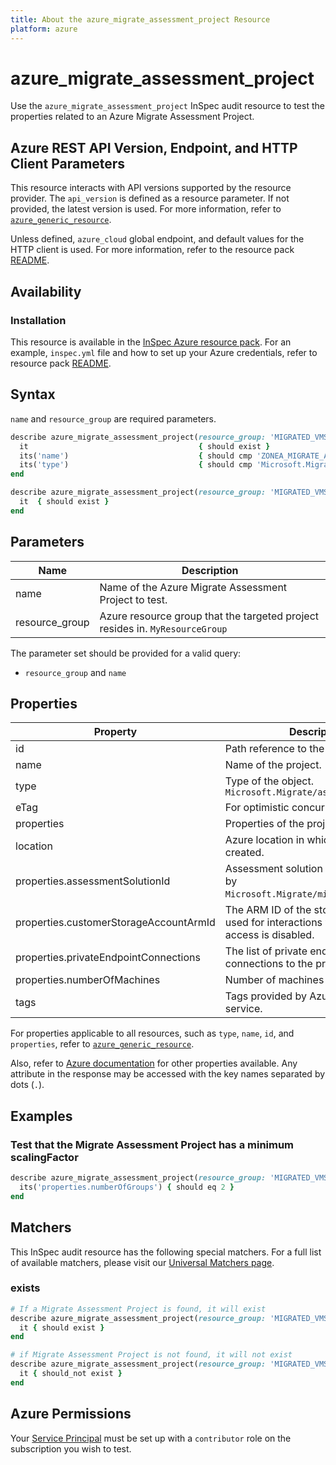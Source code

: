 ```yaml
---
title: About the azure_migrate_assessment_project Resource
platform: azure
---
```


# azure_migrate_assessment_project

Use the `azure_migrate_assessment_project` InSpec audit resource to test the properties related to an Azure Migrate Assessment Project.

## Azure REST API Version, Endpoint, and HTTP Client Parameters

This resource interacts with API versions supported by the resource provider. The `api_version` is defined as a resource parameter.
If not provided, the latest version is used. For more information, refer to [`azure_generic_resource`](azure_generic_resource.md).

Unless defined, `azure_cloud` global endpoint, and default values for the HTTP client is used. For more information, refer to the resource pack [README](../../README.md).

## Availability

### Installation

This resource is available in the [InSpec Azure resource pack](https://github.com/inspec/inspec-azure). For an example, `inspec.yml` file and how to set up your Azure credentials, refer to resource pack [README](../../README.md#Service-Principal).

## Syntax

`name` and `resource_group` are required parameters.

```ruby
describe azure_migrate_assessment_project(resource_group: 'MIGRATED_VMS', name: 'ZONEA_MIGRATE_ASSESSMENT_PROJECT') do
  it                                      { should exist }
  its('name')                             { should cmp 'ZONEA_MIGRATE_ASSESSMENT_PROJECT' }
  its('type')                             { should cmp 'Microsoft.Migrate/assessmentprojects' }
end
```

```ruby
describe azure_migrate_assessment_project(resource_group: 'MIGRATED_VMS', name: 'ZONEA_MIGRATE_ASSESSMENT_PROJECT') do
  it  { should exist }
end
```

## Parameters

| Name           | Description                                                                      |
|----------------|----------------------------------------------------------------------------------|
| name           | Name of the Azure Migrate Assessment Project to test.                                   |
| resource_group | Azure resource group that the targeted project resides in. `MyResourceGroup`    |

The parameter set should be provided for a valid query:

- `resource_group` and `name`

## Properties

| Property                      | Description                                                      |
|-------------------------------|------------------------------------------------------------------|
| id                            | Path reference to the project.                                  |
| name                          | Name of the project.                                             |
| type                          | Type of the object. `Microsoft.Migrate/assessmentProjects`       |
| eTag                          | For optimistic concurrency control.                              |
| properties                    | Properties of the project.                                       |
| location                      | Azure location in which project is created.                      |
| properties.assessmentSolutionId | Assessment solution ARM id tracked by `Microsoft.Migrate/migrateProjects`.|
| properties.customerStorageAccountArmId| The ARM ID of the storage account used for interactions when public access is disabled.|
| properties.privateEndpointConnections | The list of private endpoint connections to the project. |
| properties.numberOfMachines   | Number of machines in the project.                               |
| tags                          | Tags provided by Azure Tagging service.                          |

For properties applicable to all resources, such as `type`, `name`, `id`, and `properties`, refer to [`azure_generic_resource`](azure_generic_resource.md#properties).

Also, refer to [Azure documentation](https://docs.microsoft.com/en-us/rest/api/migrate/assessment/projects/get) for other properties available. Any attribute in the response may be accessed with the key names separated by dots (`.`).

## Examples

### Test that the Migrate Assessment Project has a minimum scalingFactor

```ruby
describe azure_migrate_assessment_project(resource_group: 'MIGRATED_VMS', name: 'ZONEA_MIGRATE_ASSESSMENT_PROJECT') do
  its('properties.numberOfGroups') { should eq 2 }
end
```

## Matchers

This InSpec audit resource has the following special matchers. For a full list of available matchers, please visit our [Universal Matchers page](/inspec/matchers/).

### exists

```ruby
# If a Migrate Assessment Project is found, it will exist
describe azure_migrate_assessment_project(resource_group: 'MIGRATED_VMS', name: 'ZONEA_MIGRATE_ASSESSMENT_PROJECT') do
  it { should exist }
end

# if Migrate Assessment Project is not found, it will not exist
describe azure_migrate_assessment_project(resource_group: 'MIGRATED_VMS', name: 'ZONEA_MIGRATE_ASSESSMENT_PROJECT') do
  it { should_not exist }
end
```

## Azure Permissions

Your [Service Principal](https://docs.microsoft.com/en-us/azure/azure-resource-manager/resource-group-create-service-principal-portal) must be set up with a `contributor` role on the subscription you wish to test.
